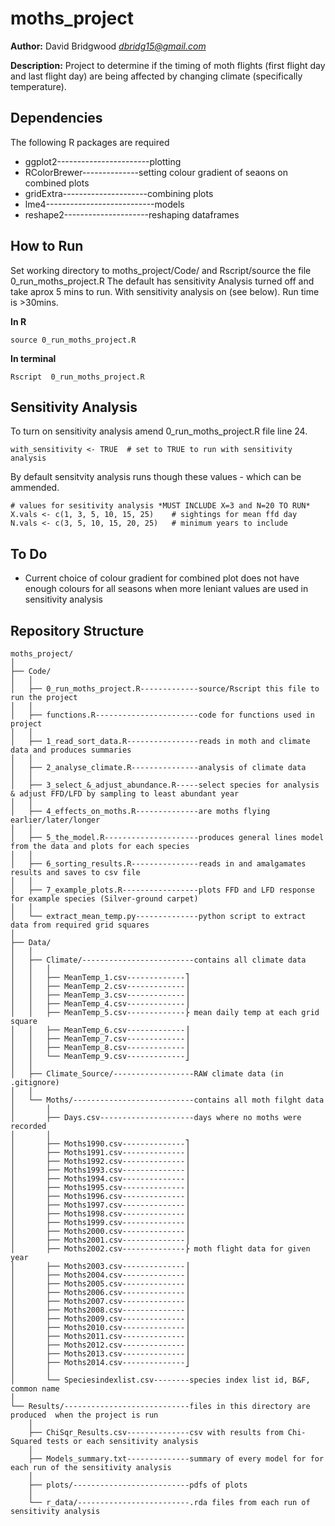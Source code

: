 # moths_project

__Author:__ David Bridgwood *dbridg15@gmail.com*

__Description:__ Project to determine if the timing of moth flights (first flight day and last flight day) are being affected by changing climate (specifically temperature).

## Dependencies

The following R packages are required

- ggplot2-----------------------plotting
- RColorBrewer--------------setting colour gradient of seaons on combined plots
- gridExtra---------------------combining plots
- lme4---------------------------models
- reshape2---------------------reshaping dataframes

## How to Run

Set working directory to moths_project/Code/ and Rscript/source the file 0_run_moths_project.R
The default has sensitivity Analysis turned off and take aprox 5 mins to run. With sensitivity analysis on (see below). Run time is >30mins.

__In R__

	source 0_run_moths_project.R

__In terminal__

	Rscript  0_run_moths_project.R

## Sensitivity Analysis

To turn on sensitivity analysis amend 0_run_moths_project.R file line 24.

	with_sensitivity <- TRUE  # set to TRUE to run with sensitivity analysis

By default sensitvity analysis runs though these values - which can be ammended.

	# values for sesitivity analysis *MUST INCLUDE X=3 and N=20 TO RUN*
	X.vals <- c(1, 3, 5, 10, 15, 25)    # sightings for mean ffd day
	N.vals <- c(3, 5, 10, 15, 20, 25)   # minimum years to include
	
## To Do
- Current choice of colour gradient for combined plot does not have enough
  colours for all seasons when more leniant values are used in sensitivity
  analysis

## Repository Structure
```
moths_project/
│
├── Code/
│	│
│	├── 0_run_moths_project.R-------------source/Rscript this file to run the project
│	│
│	├── functions.R-----------------------code for functions used in project
│	│
│	├── 1_read_sort_data.R----------------reads in moth and climate data and produces summaries
│	│
│	├── 2_analyse_climate.R---------------analysis of climate data
│	│
│	├── 3_select_&_adjust_abundance.R-----select species for analysis & adjust FFD/LFD by sampling to least abundant year
│	│
│	├── 4_effects_on_moths.R--------------are moths flying earlier/later/longer
│	│
│	├── 5_the_model.R---------------------produces general lines model from the data and plots for each species
│	│
│	├── 6_sorting_results.R---------------reads in and amalgamates results and saves to csv file
│	│
│	├── 7_example_plots.R-----------------plots FFD and LFD response for example species (Silver-ground carpet)
│	│
│	└── extract_mean_temp.py--------------python script to extract data from required grid squares
│
├── Data/
│	│
│	├── Climate/-------------------------contains all climate data
│	│	│
│	│	├── MeanTemp_1.csv-------------⎤
│	│	├── MeanTemp_2.csv-------------⎥
│	│	├── MeanTemp_3.csv-------------⎥
│	│	├── MeanTemp_4.csv-------------⎥
│	│	├── MeanTemp_5.csv-------------⎬ mean daily temp at each grid square
│	│	├── MeanTemp_6.csv-------------⎥
│	│	├── MeanTemp_7.csv-------------⎥
│	│	├── MeanTemp_8.csv-------------⎥
│	│	└── MeanTemp_9.csv-------------⎦
│	│
│	├── Climate_Source/------------------RAW climate data (in .gitignore)
│	│
│	└── Moths/---------------------------contains all moth filght data
│		│
│		├── Days.csv---------------------days where no moths were recorded
│		│
│		├── Moths1990.csv--------------⎤
│		├── Moths1991.csv--------------⎥
│		├── Moths1992.csv--------------⎥
│		├── Moths1993.csv--------------⎥
│		├── Moths1994.csv--------------⎥
│		├── Moths1995.csv--------------⎥
│		├── Moths1996.csv--------------⎥
│		├── Moths1997.csv--------------⎥
│		├── Moths1998.csv--------------⎥
│		├── Moths1999.csv--------------⎥
│		├── Moths2000.csv--------------⎥
│		├── Moths2001.csv--------------⎥
│		├── Moths2002.csv--------------⎬ moth flight data for given year
│		├── Moths2003.csv--------------⎥
│		├── Moths2004.csv--------------⎥
│		├── Moths2005.csv--------------⎥
│		├── Moths2006.csv--------------⎥
│		├── Moths2007.csv--------------⎥
│		├── Moths2008.csv--------------⎥
│		├── Moths2009.csv--------------⎥
│		├── Moths2010.csv--------------⎥
│		├── Moths2011.csv--------------⎥
│		├── Moths2012.csv--------------⎥
│		├── Moths2013.csv--------------⎥
│		├── Moths2014.csv--------------⎦
│		│
│		└── Speciesindexlist.csv--------species index list id, B&F, common name
│
└── Results/----------------------------files in this directory are produced  when the project is run
	│
	├── ChiSqr_Results.csv--------------csv with results from Chi-Squared tests or each sensitivity analysis
	│
	├── Models_summary.txt--------------summary of every model for for each run of the sensitivity analysis
	│
	├── plots/--------------------------pdfs of plots
	│
	└── r_data/-------------------------.rda files from each run of sensitivity analysis
```
